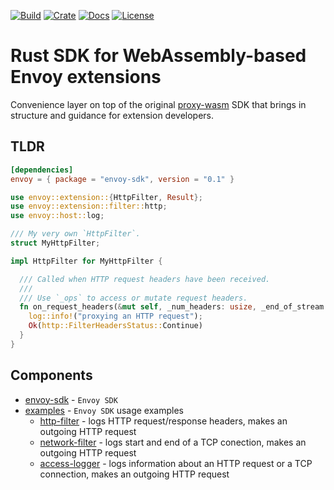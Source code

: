 [![Build](https://github.com/tetratelabs/envoy-wasm-rust-sdk/workflows/build/badge.svg)](https://github.com/tetratelabs/envoy-wasm-rust-sdk/actions)
[![Crate](https://img.shields.io/crates/v/envoy-sdk.svg)](https://crates.io/crates/envoy-sdk)
[![Docs](https://docs.rs/envoy-sdk/badge.svg)](https://docs.rs/envoy-sdk)
[![License](https://img.shields.io/badge/license-Apache%202.0-blue.svg)](LICENSE)

# Rust SDK for WebAssembly-based Envoy extensions

Convenience layer on top of the original [proxy-wasm](https://github.com/proxy-wasm/proxy-wasm-rust-sdk) SDK
that brings in structure and guidance for extension developers.

## TLDR

```toml
[dependencies]
envoy = { package = "envoy-sdk", version = "0.1" }
```

```rust
use envoy::extension::{HttpFilter, Result};
use envoy::extension::filter::http;
use envoy::host::log;

/// My very own `HttpFilter`.
struct MyHttpFilter;

impl HttpFilter for MyHttpFilter {

  /// Called when HTTP request headers have been received.
  ///
  /// Use `_ops` to access or mutate request headers.
  fn on_request_headers(&mut self, _num_headers: usize, _end_of_stream: bool, _ops: &dyn http::RequestHeadersOps) -> Result<http::FilterHeadersStatus> {
    log::info!("proxying an HTTP request");
    Ok(http::FilterHeadersStatus::Continue)
  }
}
```

## Components

* [envoy-sdk](./envoy-sdk/) - `Envoy SDK`
* [examples](./examples/) - `Envoy SDK` usage examples
  * [http-filter](./examples/http-filter/) - logs HTTP request/response headers, makes an outgoing HTTP request
  * [network-filter](./examples/network-filter/) - logs start and end of a TCP conection, makes an outgoing HTTP request
  * [access-logger](./examples/access-logger/) - logs information about an HTTP request or a TCP connection, makes an outgoing HTTP request
